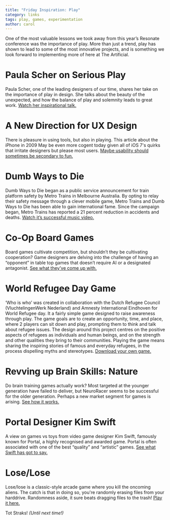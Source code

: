 ```yaml
---
title: "Friday Inspiration: Play"
category: links
tags: play, games, experimentation
author: carol
---
```


One of the most valuable lessons we took away from this year’s Resonate conference was the importance of play. More than just a trend, play has shown to lead to some of the most innovative projects, and is something we look forward to implementing more of here at The Artificial. 

# Paula Scher on Serious Play
Paula Scher, one of the leading designers of our time, shares her take on the importance of play in design. She talks about the beauty of the unexpected, and how the balance of play and solemnity leads to great work. [Watch her inspirational talk.](http://www.ted.com/talks/paula_scher_gets_serious?embed=true)

# A New Direction for UX Design
There is pleasure in using tools, but also in playing. This article about the iPhone in 2009 May be even more cogent today given all of iOS 7's quirks that irritate designers but please most users. [Maybe usability should sometimes be secondary to fun.](http://johnnyholland.org/2009/08/the-iphone-is-not-easy-to-use-a-peek-into-the-future-of-experience-design/)

# Dumb Ways to Die
Dumb Ways to Die began as a public service announcement for train platform safety by Metro Trains in Melbourne Australia. By opting to relay their safety message through a clever mobile game, Metro Trains and Dumb Ways to Die has been able to gain international fame. Since the campaign began, Metro Trains has reported a 21 percent reduction in accidents and deaths. [Watch it’s successful music video.](http://dumbwaystodie.com/)

# Co-Op Board Games
Board games cultivate competition, but shouldn’t they be cultivating cooperation? Game designers are delving into the challenge of having an “opponent” in table top games that doesn’t require AI or a designated antagonist. [See what they’ve come up with.](https://medium.com/board-games/569f4b71f429)

# World Refugee Day Game
‘Who is who’ was created in collaboration with the Dutch Refugee Council (VluchtelingenWerk Nederland) and Amnesty International Eindhoven for World Refugee day. It a fairly simple game designed to raise awareness through play. The game goals are to create an opportunity, time, and place, where 2 players can sit down and play, prompting them to think and talk about refugee issues. The design around this project centres on the positive aspects of refugees as individuals and human beings, and on the strength and other qualities they bring to their communities. Playing the game means sharing the inspiring stories of famous and everyday refugees, in the process dispelling myths and stereotypes. [Download your own game.](http://issuu.com/joszczepanska/docs/2014_wrd_game)

# Revving up Brain Skills: Nature
Do brain training games actually work? Most targeted at the younger generation have failed to deliver, but NeuroRacer seems to be successful for the older generation. Perhaps a new market segment for games is arising. [See how it works.](http://www.nature.com/nature/videoarchive/brain-training/index.html)

# Portal Designer Kim Swift
A view on games vs toys from video game designer Kim Swift, famously known for Portal, a highly recognised and awarded game. Portal is often associated with one of the best “quality” and “artistic” games. [See what Swift has got to say.](http://www.wired.com/2012/06/kim-swift-interview/)

# Lose/Lose
Lose/lose is a classic-style arcade game where you kill the oncoming aliens. The catch is that in doing so, you're randomly erasing files from your harddrive. Randomness aside, it sure beats dragging files to the trash!  [Play it here.](http://www.stfj.net/art/2009/loselose/)

Tot Straks! _(Until next time!)_
 